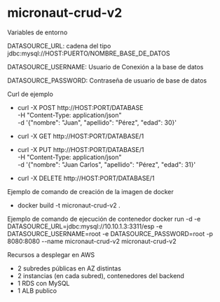 # micronaut-crud-v2

Variables de entorno

DATASOURCE_URL: cadena del tipo jdbc:mysql://HOST:PUERTO/NOMBRE_BASE_DE_DATOS

DATASOURCE_USERNAME: Usuario de Conexión a la base de datos

DATASOURCE_PASSWORD: Contraseña de usuario de base de datos


Curl de ejemplo

- curl -X POST http://HOST:PORT/DATABASE \
-H "Content-Type: application/json" \
-d '{"nombre": "Juan", "apellido": "Pérez", "edad": 30}'


- curl -X GET http://HOST:PORT/DATABASE/1


- curl -X PUT http://HOST:PORT/DATABASE/1 \
-H "Content-Type: application/json" \
-d '{"nombre": "Juan Carlos", "apellido": "Pérez", "edad": 31}'


- curl -X DELETE http://HOST:PORT/DATABASE/1




Ejemplo de comando de creación de la imagen de docker
- docker build -t micronaut-crud-v2 .

Ejemplo de comando de ejecución de contenedor
docker run -d -e DATASOURCE_URL=jdbc:mysql://10.10.1.3:3311/esp -e DATASOURCE_USERNAME=root -e DATASOURCE_PASSWORD=root -p 8080:8080 --name micronaut-crud-v2 micronaut-crud-v2



Recursos a desplegar en AWS
- 2 subredes públicas en AZ distintas
- 2 instancias (en cada subred), contenedores del backend
- 1 RDS con MySQL
- 1 ALB publico
